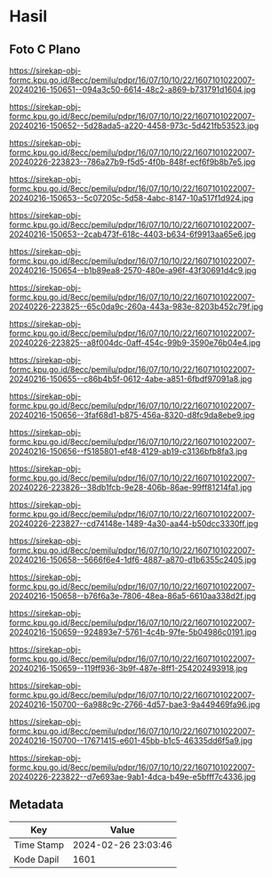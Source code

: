 # Hasil

## Foto C Plano

https://sirekap-obj-formc.kpu.go.id/8ecc/pemilu/pdpr/16/07/10/10/22/1607101022007-20240216-150651--094a3c50-6614-48c2-a869-b731791d1604.jpg

https://sirekap-obj-formc.kpu.go.id/8ecc/pemilu/pdpr/16/07/10/10/22/1607101022007-20240216-150652--5d28ada5-a220-4458-973c-5d421fb53523.jpg

https://sirekap-obj-formc.kpu.go.id/8ecc/pemilu/pdpr/16/07/10/10/22/1607101022007-20240226-223823--786a27b9-f5d5-4f0b-848f-ecf6f9b8b7e5.jpg

https://sirekap-obj-formc.kpu.go.id/8ecc/pemilu/pdpr/16/07/10/10/22/1607101022007-20240216-150653--5c07205c-5d58-4abc-8147-10a517f1d924.jpg

https://sirekap-obj-formc.kpu.go.id/8ecc/pemilu/pdpr/16/07/10/10/22/1607101022007-20240216-150653--2cab473f-618c-4403-b634-6f9913aa65e6.jpg

https://sirekap-obj-formc.kpu.go.id/8ecc/pemilu/pdpr/16/07/10/10/22/1607101022007-20240216-150654--b1b89ea8-2570-480e-a96f-43f30691d4c9.jpg

https://sirekap-obj-formc.kpu.go.id/8ecc/pemilu/pdpr/16/07/10/10/22/1607101022007-20240226-223825--65c0da9c-260a-443a-983e-8203b452c79f.jpg

https://sirekap-obj-formc.kpu.go.id/8ecc/pemilu/pdpr/16/07/10/10/22/1607101022007-20240226-223825--a8f004dc-0aff-454c-99b9-3590e76b04e4.jpg

https://sirekap-obj-formc.kpu.go.id/8ecc/pemilu/pdpr/16/07/10/10/22/1607101022007-20240216-150655--c86b4b5f-0612-4abe-a851-6fbdf97091a8.jpg

https://sirekap-obj-formc.kpu.go.id/8ecc/pemilu/pdpr/16/07/10/10/22/1607101022007-20240216-150656--3faf68d1-b875-456a-8320-d8fc9da8ebe9.jpg

https://sirekap-obj-formc.kpu.go.id/8ecc/pemilu/pdpr/16/07/10/10/22/1607101022007-20240216-150656--f5185801-ef48-4129-ab19-c3136bfb8fa3.jpg

https://sirekap-obj-formc.kpu.go.id/8ecc/pemilu/pdpr/16/07/10/10/22/1607101022007-20240226-223826--38db1fcb-9e28-406b-86ae-99ff81214fa1.jpg

https://sirekap-obj-formc.kpu.go.id/8ecc/pemilu/pdpr/16/07/10/10/22/1607101022007-20240226-223827--cd74148e-1489-4a30-aa44-b50dcc3330ff.jpg

https://sirekap-obj-formc.kpu.go.id/8ecc/pemilu/pdpr/16/07/10/10/22/1607101022007-20240216-150658--5666f6e4-1df6-4887-a870-d1b6355c2405.jpg

https://sirekap-obj-formc.kpu.go.id/8ecc/pemilu/pdpr/16/07/10/10/22/1607101022007-20240216-150658--b76f6a3e-7806-48ea-86a5-6610aa338d2f.jpg

https://sirekap-obj-formc.kpu.go.id/8ecc/pemilu/pdpr/16/07/10/10/22/1607101022007-20240216-150659--924893e7-5761-4c4b-97fe-5b04986c0191.jpg

https://sirekap-obj-formc.kpu.go.id/8ecc/pemilu/pdpr/16/07/10/10/22/1607101022007-20240216-150659--119ff936-3b9f-487e-8ff1-254202493918.jpg

https://sirekap-obj-formc.kpu.go.id/8ecc/pemilu/pdpr/16/07/10/10/22/1607101022007-20240216-150700--6a988c9c-2766-4d57-bae3-9a449469fa96.jpg

https://sirekap-obj-formc.kpu.go.id/8ecc/pemilu/pdpr/16/07/10/10/22/1607101022007-20240216-150700--17671415-e601-45bb-b1c5-46335dd6f5a9.jpg

https://sirekap-obj-formc.kpu.go.id/8ecc/pemilu/pdpr/16/07/10/10/22/1607101022007-20240226-223822--d7e693ae-9ab1-4dca-b49e-e5bfff7c4336.jpg


## Metadata

| Key        | Value               |
| ---------- | ------------------- |
| Time Stamp | 2024-02-26 23:03:46 |
| Kode Dapil | 1601                |



